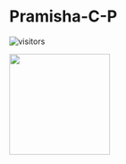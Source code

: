 # Pramisha-C-P
![visitors](https://visitor-badge.glitch.me/badge?page_id=pramishacp.Pramisha-C-P)


<img height="180em" src="https://github-readme-stats.vercel.app/api?username=pramishacp&show_icons=true&hide_border=true&&count_private=true&include_all_commits=true" />